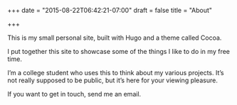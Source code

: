 +++
date = "2015-08-22T06:42:21-07:00"
draft = false
title = "About"

+++

This is my small personal site, built with Hugo and a theme called Cocoa. 

I put together this site to showcase some of the things I like to do in my free time.

I’m a college student who uses this to think about my various projects. It’s not really supposed to be public, but it’s here for your viewing pleasure.

If you want to get in touch, send me an email.